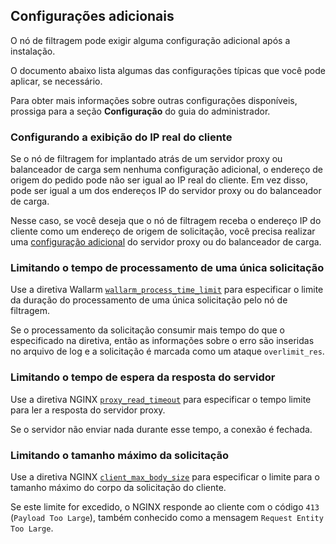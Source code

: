 ## Configurações adicionais

O nó de filtragem pode exigir alguma configuração adicional após a instalação.

O documento abaixo lista algumas das configurações típicas que você pode aplicar, se necessário.

Para obter mais informações sobre outras configurações disponíveis, prossiga para a seção **Configuração** do guia do administrador.

### Configurando a exibição do IP real do cliente

Se o nó de filtragem for implantado atrás de um servidor proxy ou balanceador de carga sem nenhuma configuração adicional, o endereço de origem do pedido pode não ser igual ao IP real do cliente. Em vez disso, pode ser igual a um dos endereços IP do servidor proxy ou do balanceador de carga.

Nesse caso, se você deseja que o nó de filtragem receba o endereço IP do cliente como um endereço de origem de solicitação, você precisa realizar uma [configuração adicional](using-proxy-or-balancer-en.md) do servidor proxy ou do balanceador de carga.

### Limitando o tempo de processamento de uma única solicitação

Use a diretiva Wallarm [`wallarm_process_time_limit`](configure-parameters-en.md#wallarm_process_time_limit) para especificar o limite da duração do processamento de uma única solicitação pelo nó de filtragem.

Se o processamento da solicitação consumir mais tempo do que o especificado na diretiva, então as informações sobre o erro são inseridas no arquivo de log e a solicitação é marcada como um ataque `overlimit_res`.

### Limitando o tempo de espera da resposta do servidor

Use a diretiva NGINX [`proxy_read_timeout`](https://nginx.org/en/docs/http/ngx_http_proxy_module.html#proxy_read_timeout) para especificar o tempo limite para ler a resposta do servidor proxy.

Se o servidor não enviar nada durante esse tempo, a conexão é fechada.

### Limitando o tamanho máximo da solicitação

Use a diretiva NGINX [`client_max_body_size`](https://nginx.org/en/docs/http/ngx_http_core_module.html#client_max_body_size) para especificar o limite para o tamanho máximo do corpo da solicitação do cliente.

Se este limite for excedido, o NGINX responde ao cliente com o código `413` (`Payload Too Large`), também conhecido como a mensagem `Request Entity Too Large`.